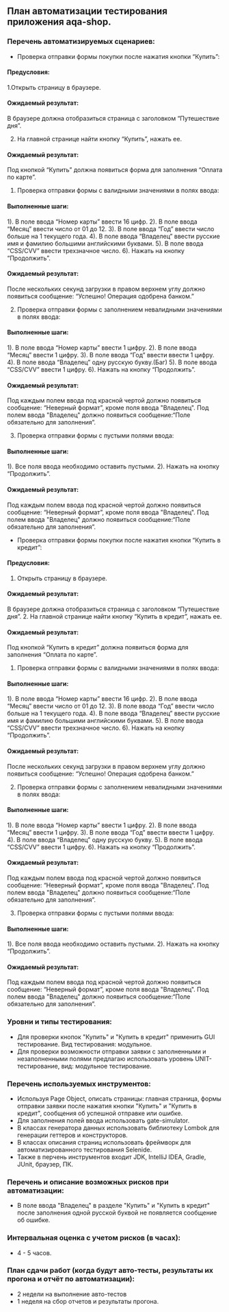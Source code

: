 ## План автоматизации тестирования приложения aqa-shop. 
### Перечень автоматизируемых сценариев:
* Проверка отправки формы покупки после нажатия кнопки “Купить”:
#### Предусловия:
1.Открыть страницу в браузере.
#### Ожидаемый результат:  
В браузере должна отобразиться  страница с заголовком “Путешествие дня”.

2. На главной странице найти кнопку “Купить”, нажать ее.
#### Ожидаемый результат:  
Под кнопкой “Купить” должна появиться форма для заполнения “Оплата по карте”.

1. Проверка отправки формы с валидными значениями в полях ввода:
#### Выполненные шаги:

  1). В поле ввода “Номер карты” ввести 16 цифр.
  2). В поле ввода “Месяц” ввести число от 01 до 12.
  3). В поле ввода “Год” ввести число больше на 1 текущего года.
  4). В поле ввода “Владелец” ввести русские имя и фамилию большими английскими буквами.
  5). В поле ввода “CSS/CVV” ввести трехзначное число.
  6). Нажать на кнопку “Продолжить”. 
#### Ожидаемый результат: 
  После нескольких секунд загрузки в правом верхнем углу должно появиться сообщение: “Успешно! Операция одобрена банком.”
  
2. Проверка отправки формы с заполнением невалидными значениями в полях ввода:
#### Выполненные шаги:

  1). В поле ввода “Номер карты” ввести 1 цифру.
  2). В поле ввода “Месяц” ввести 1 цифру.
  3). В поле ввода “Год” ввести ввести 1 цифру.
  4). В поле ввода “Владелец” одну русскую букву.(Баг)
  5). В поле ввода “CSS/CVV” ввести 1 цифру.
  6). Нажать на кнопку “Продолжить”.
#### Ожидаемый результат:    
   Под каждым полем ввода под красной чертой должно появиться сообщение: “Неверный формат”, кроме поля ввода "Владелец". Под полем ввода "Владелец" должно появиться сообщение:“Поле обязательно для заполнения”.

3. Проверка отправки формы с пустыми полями ввода:
#### Выполненные шаги:

  1). Все поля ввода необходимо оставить пустыми.
  2). Нажать на кнопку “Продолжить”.   
#### Ожидаемый результат:
  Под каждым полем ввода под красной чертой должно появиться сообщение: “Неверный формат”, кроме поля ввода "Владелец". Под полем ввода "Владелец" должно появиться сообщение:“Поле обязательно для заполнения”.

* Проверка отправки формы покупки после нажатия кнопки “Купить в кредит”:
#### Предусловия:
1. Открыть страницу в браузере.
#### Ожидаемый результат:  
В браузере должна отобразиться страница с заголовком “Путешествие дня”. 
2. На главной странице найти кнопку “Купить в кредит”, нажать ее.
#### Ожидаемый результат:  
Под кнопкой “Купить в кредит” должна появиться форма для заполнения “Оплата по карте”.

1. Проверка отправки формы с валидными значениями в полях ввода:
#### Выполненные шаги:

  1). В поле ввода “Номер карты” ввести 16 цифр.
  2). В поле ввода “Месяц” ввести число от 01 до 12.
  3). В поле ввода “Год” ввести число больше на 1 текущего года.
  4). В поле ввода “Владелец” ввести русские имя и фамилию большими английскими буквами.
  5). В поле ввода “CSS/CVV” ввести трехзначное число.
  6). Нажать на кнопку “Продолжить”. 
#### Ожидаемый результат:
  После нескольких секунд загрузки в правом верхнем углу должно появиться сообщение: “Успешно! Операция одобрена банком.”
  
2. Проверка отправки формы с заполнением невалидными значениями в полях ввода:
#### Выполненные шаги:

  1). В поле ввода “Номер карты” ввести 1 цифру.
  2). В поле ввода “Месяц” ввести 1 цифру.
  3). В поле ввода “Год” ввести ввести 1 цифру.
  4). В поле ввода “Владелец” одну русскую букву.
  5). В поле ввода “CSS/CVV” ввести 1 цифру.
  6). Нажать на кнопку “Продолжить”. 
#### Ожидаемый результат:  
  Под каждым полем ввода под красной чертой должно появиться сообщение: “Неверный формат”, кроме поля ввода "Владелец". Под полем ввода "Владелец" должно появиться сообщение:“Поле обязательно для заполнения”.

3. Проверка отправки формы с пустыми полями ввода:
#### Выполненные шаги:

  1). Все поля ввода необходимо оставить пустыми.
  2). Нажать на кнопку “Продолжить”. 
#### Ожидаемый результат:
  Под каждым полем ввода под красной чертой должно появиться сообщение: “Неверный формат”, кроме поля ввода "Владелец". Под полем ввода "Владелец" должно появиться сообщение:“Поле обязательно для заполнения”.

### Уровни и типы тестирования: 
* Для проверки кнопок "Купить" и "Купить в кредит" применить GUI тестирование. Вид тестирования: модульное. 
* Для проверки возможности отправки заявки с заполненными и незаполненными полями предлагаю использовать уровень UNIT-тестирование, вид: модульное тестирование.

### Перечень используемых инструментов:
* Используя Page Object, описать страницы: главная страница, формы отправки заявки после нажатия кнопки "Купить" и "Купить в кредит", сообщения об успешной отправке или ошибке.
* Для заполнения полей ввода использовать gate-simulator.
* В классах генератора данных использовать библиотеку Lombok для генерации геттеров и конструкторов.
* В классах описания страниц использовать фреймворк для автоматизированного тестирования Selenide.
* Также в перчень инструментов входит JDK, IntelliJ IDEA, Gradle, JUnit, браузер, ПК.
  
### Перечень и описание возможных рисков при автоматизации:
* В поле ввода "Владелец" в разделе "Купить" и "Купить в кредит" после заполнения одной русской буквой не появляется сообщение об ошибке.

### Интервальная оценка с учетом рисков (в часах):
* 4 - 5 часов.

### План сдачи работ (когда будут авто-тесты, результаты их прогона и отчёт по автоматизации):
* 2 недели на выполнение авто-тестов
* 1 неделя на сбор отчетов и результаты прогона.

 


